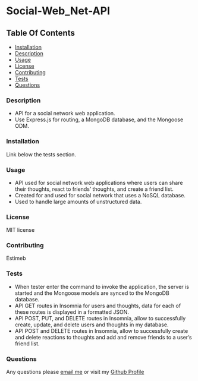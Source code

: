 # Social-Web_Net-API

## Table Of Contents
* [Installation](#installation)
* [Description](#description)
* [Usage](#usage)
* [License](#license)
* [Contributing](#contributing)
* [Tests](#tests)
* [Questions](#questions)

### Description 
* API for a social network web application.
* Use Express.js for routing, a MongoDB database, and the Mongoose ODM.

### Installation 
 Link below the tests section. 

### Usage 
* API used for social network web applications where users can share their thoughts, react to friends’ thoughts, and create a friend list.
* Created for and used for social network that uses a NoSQL database.
* Used to handle large amounts of unstructured data.

### License 
 MIT license

### Contributing 
 Estimeb 

### Tests 
* When tester enter the command to invoke the application, the server is started and the Mongoose models are synced to the MongoDB database.
* API GET routes in Insomnia for users and thoughts, data for each of these routes is displayed in a formatted JSON.
* API POST, PUT, and DELETE routes in Insomnia, allow to successfully create, update, and delete users and thoughts in my database.
* API POST and DELETE routes in Insomnia, allow to successfully create and delete reactions to thoughts and add and remove friends to a user’s friend list.

### Questions 
Any questions please [email me](mailto:estimebrithnie@yahoo.com)
 or visit my [Github Profile](https://github.com/Estimeb)
